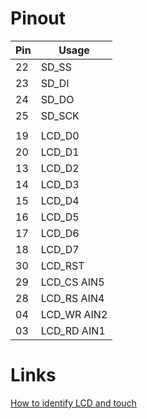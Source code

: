 
# Pinout

|Pin|Usage|
|---|-----|
|22|SD_SS|
|23|SD_DI|
|24|SD_DO|
|25|SD_SCK|
|||
|19|LCD_D0|
|20|LCD_D1|
|13|LCD_D2|
|14|LCD_D3|
|15|LCD_D4|
|16|LCD_D5|
|17|LCD_D6|
|18|LCD_D7|
|30|LCD_RST|
|29|LCD_CS AIN5|
|28|LCD_RS AIN4|
|04|LCD_WR AIN2|
|03|LCD_RD AIN1|

# Links

[How to identify LCD and touch](https://misc.ws/2015/01/24/lcd-touch-screen-information/)
